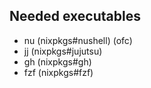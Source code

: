 ## Needed executables

- nu (nixpkgs#nushell) (ofc)
- jj (nixpkgs#jujutsu)
- gh (nixpkgs#gh)
- fzf (nixpkgs#fzf)

